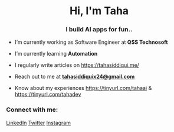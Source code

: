 <h1 align="center">Hi, I'm Taha</h1>
<h3 align="center">I build AI apps for fun..</h3>

- I’m currently working as Software Engineer at **QSS Technosoft**

- I’m currently learning **Automation**

- I regularly write articles on https://tahasiddiqui.me/

- Reach out to me at **tahasiddiquix24@gmail.com**

- Know about my experiences https://tinyurl.com/tahaai & https://tinyurl.com/tahadev

<h3 align="left">Connect with me:</h3>
<p align="left">
  <a href="https://linkedin.com/in/connecttaha" target="blank">LinkedIn</a>
  <a href="https://twitter.com/tahasiddiquiiii" target="blank">Twitter</a>
  <a href="https://instagram.com/tahasiddiquiiiii" target="blank">Instagram</a>
</p>
